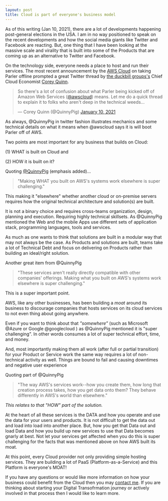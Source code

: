 ```yaml
---
layout: post
title: Cloud is part of everyone's business model
---
```


As of this writing (Jan 10, 2021), there are a lot of developments happening post-general elections in the USA. I am in no way positioned to speak on the recent developments and how the social media giants like Twitter and Facebook are reacting. But, one thing that I have been looking at the massive scale and virality that is built into some of the Products that are coming up as an alternative to Twitter and Facebook.

On the technology side, everyone needs a place to host and run their services. The most recent announcement by the [AWS Cloud](https://aws.amazon.com/) on taking Parler offline prompted a great Twitter thread by [the duckbill groups's](https://www.duckbillgroup.com/) Chief Cloud Economist [Corey Quinn](https://twitter.com/QuinnyPig). 


<blockquote class="twitter-tweet"><p lang="en" dir="ltr">So there&#39;s a lot of confusion about what Parler being kicked off of Amazon Web Services (<a href="https://twitter.com/awscloud?ref_src=twsrc%5Etfw">@awscloud</a>) means. Let me do a quick thread to explain it to folks who aren&#39;t deep in the technical weeds...</p>&mdash; Corey Quinn (@QuinnyPig) <a href="https://twitter.com/QuinnyPig/status/1348116976019771392?ref_src=twsrc%5Etfw">January 10, 2021</a></blockquote> <script async src="https://platform.twitter.com/widgets.js" charset="utf-8"></script>


As always, @QuinnyPig in twitter fashion illustrates mechanics and some technical details on what it means when @awscloud says it is will boot Parler off of AWS.


Two points are most important for any business that builds on Cloud: 
  
  (1) WHAT is built on Cloud and 

  (2) HOW it is built on it?


Quoting [@QuinnyPig](https://twitter.com/QuinnyPig) (emphasis added)...

> "Making WHAT you built on AWS's systems work elsewhere is super challenging."

This making it "elsewhere" whether another cloud or on-premise servers requires how the original technical architecture and solution(s) are built.


It is not a binary choice and requires cross-teams organization, design, planning and execution. Requiring highly technical skillsets. As @QuinnyPig mentioned the Web and the mobile Apps use different sets of application stack, programming languages, tools and services.

As much as one wants to think that solutions are built in a modular way that may not always be the case. As Products and solutions are built, teams take a lot of Technical Debt and focus on delivering on Products rather than building an ideal/right solution.


Another great item from @QuinnyPig

> "These services aren't really directly compatible with other companies' offerings. Making what you built on AWS's systems work elsewhere is super challenging."

This is a super important point.


AWS, like any other businesses, has been building a *moat* around its business to discourage companies that hosts services on its cloud services to not even thing about going anywhere.


Even if you want to think about that *"somewhere"* (such as Microsoft @Azure  or Google @googlecloud ) as @QuinnyPig mentioned it is "super challenging". In other words consumes a lot of super technical effort, time, and money.


And, most importantly making them all work (after full or partial transition) for your Product or Service work the same way requires a lot of non-technical activity as well. Things are bound to fail and causing downtimes and negative user experience

Quoting part of @QuinnyPig  

> "The way AWS's services work--how you create them, how long that creation process takes, how you get data onto them? They behave differently in AWS's world than elsewhere."

*This relates to that "HOW" part of the solution.*

At the heart of all these services is the DATA and how you operate and use the data for your users and products. It is not difficult to get the data out and load into load into another place. But, how you get that Data out and load Data and how you build up new services to use that Data becomes gnarly at best.  Not let your services get affected when you do this is super challenging for the facts that was mentioned above on how AWS built its moat.


At this point, every Cloud provider not only providing simple hosting services. They are building a lot of PaaS (Platform-as-a-Service) and this Platform is everyone's MOAT!


If you have any questions or would like more information on how your business could benefit from the Cloud then you may [contact me](/about/). If you are thinking about starting your Digital Transofrmation journey or actively involved in that process then I would like to learn more.


